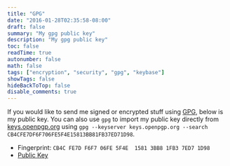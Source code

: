 ```yaml
---
title: "GPG"
date: "2016-01-28T02:35:58-08:00"
draft: false
summary: "My gpg public key"
description: "My gpg public key"
toc: false
readTime: true
autonumber: false
math: false
tags: ["encryption", "security", "gpg", "keybase"]
showTags: false
hideBackToTop: false
disable_comments: true
---
```


If you would like to send me signed or encrypted stuff using
[GPG](https://www.gnupg.org/), below is my public key. You can also use `gpg` to
import my public key directly from [keys.openpgp.org](https://keys.openpgp.org)
using `gpg --keyserver keys.openpgp.org --search CB4CFE7DF6F706FE5F4E15813BB81FB37ED71D98`.

- Fingerprint: `CB4C FE7D F6F7 06FE 5F4E  1581 3BB8 1FB3 7ED7 1D98`
- [Public Key](/7ED71D98.pub)
